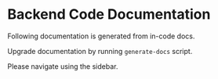 # Backend Code Documentation

Following documentation is generated from in-code docs.

Upgrade documentation by running `generate-docs` script.

Please navigate using the sidebar.